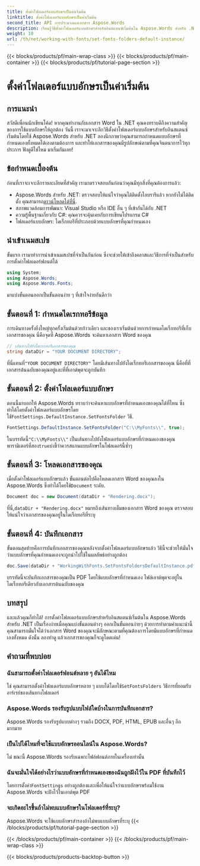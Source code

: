 ```yaml
---
title: ตั้งค่าโฟลเดอร์แบบอักษรเป็นค่าเริ่มต้น
linktitle: ตั้งค่าโฟลเดอร์แบบอักษรเป็นค่าเริ่มต้น
second_title: API การประมวลผลเอกสาร Aspose.Words
description: เรียนรู้วิธีตั้งค่าโฟลเดอร์แบบอักษรสำหรับอินสแตนซ์เริ่มต้นใน Aspose.Words สำหรับ .NET ด้วยบทช่วยสอนแบบทีละขั้นตอนนี้ ปรับแต่งเอกสาร Word ของคุณได้อย่างง่ายดาย
weight: 10
url: /th/net/working-with-fonts/set-fonts-folders-default-instance/
---
```


{{< blocks/products/pf/main-wrap-class >}}
{{< blocks/products/pf/main-container >}}
{{< blocks/products/pf/tutorial-page-section >}}

# ตั้งค่าโฟลเดอร์แบบอักษรเป็นค่าเริ่มต้น

## การแนะนำ

สวัสดีเพื่อนนักเขียนโค้ด! หากคุณทำงานกับเอกสาร Word ใน .NET คุณคงทราบดีถึงความสำคัญของการใช้แบบอักษรให้ถูกต้อง วันนี้ เราจะมาเจาะลึกวิธีตั้งค่าโฟลเดอร์แบบอักษรสำหรับอินสแตนซ์เริ่มต้นโดยใช้ Aspose.Words สำหรับ .NET ลองนึกภาพว่าคุณสามารถกำหนดแบบอักษรที่กำหนดเองทั้งหมดได้เองตามต้องการ และทำให้เอกสารของคุณมีรูปลักษณ์ตามที่คุณจินตนาการไว้ทุกประการ ฟังดูดีใช่ไหม มาเริ่มกันเลย!

## ข้อกำหนดเบื้องต้น

ก่อนที่เราจะเจาะลึกรายละเอียดที่สำคัญ เรามาตรวจสอบกันก่อนว่าคุณมีทุกสิ่งที่คุณต้องการแล้ว:
-  Aspose.Words สำหรับ .NET: ตรวจสอบให้แน่ใจว่าคุณได้ติดตั้งไลบรารีแล้ว หากยังไม่ได้ติดตั้ง คุณสามารถ[ดาวน์โหลดได้ที่นี่](https://releases.aspose.com/words/net/).
- สภาพแวดล้อมการพัฒนา: Visual Studio หรือ IDE อื่น ๆ ที่เข้ากันได้กับ .NET
- ความรู้พื้นฐานเกี่ยวกับ C#: คุณควรจะคุ้นเคยกับการเขียนโปรแกรม C#
- โฟลเดอร์แบบอักษร: ไดเร็กทอรีที่ประกอบด้วยแบบอักษรที่คุณกำหนดเอง

## นำเข้าเนมสเปซ

ขั้นแรก เรามาทำการนำเข้าเนมสเปซที่จำเป็นกันก่อน ซึ่งจะช่วยให้เข้าถึงคลาสและวิธีการที่จำเป็นสำหรับการตั้งค่าโฟลเดอร์ฟอนต์ได้

```csharp
using System;
using Aspose.Words;
using Aspose.Words.Fonts;
```

มาแบ่งขั้นตอนออกเป็นขั้นตอนง่าย ๆ ที่เข้าใจง่ายกันดีกว่า

## ขั้นตอนที่ 1: กำหนดไดเรกทอรีข้อมูล

การเดินทางครั้งยิ่งใหญ่ทุกครั้งเริ่มต้นด้วยก้าวเดียว และของเราเริ่มต้นด้วยการกำหนดไดเร็กทอรีที่เก็บเอกสารของคุณ นี่คือจุดที่ Aspose.Words จะค้นหาเอกสาร Word ของคุณ

```csharp
// เส้นทางไปยังไดเรกทอรีเอกสารของคุณ
string dataDir = "YOUR DOCUMENT DIRECTORY";
```

 ที่นี่แทนที่`"YOUR DOCUMENT DIRECTORY"` โดยมีเส้นทางไปยังไดเร็กทอรีเอกสารของคุณ นี่คือที่ที่เอกสารต้นฉบับของคุณอยู่และที่ที่เอาต์พุตจะถูกบันทึก

## ขั้นตอนที่ 2: ตั้งค่าโฟลเดอร์แบบอักษร

 ตอนนี้มาบอกให้ Aspose.Words ทราบว่าจะค้นหาแบบอักษรที่กำหนดเองของคุณได้ที่ไหน ซึ่งทำได้โดยตั้งค่าโฟลเดอร์แบบอักษรโดยใช้`FontSettings.DefaultInstance.SetFontsFolder` วิธี.

```csharp
FontSettings.DefaultInstance.SetFontsFolder("C:\\MyFonts\\", true);
```

 ในบรรทัดนี้`"C:\\MyFonts\\"` เป็นเส้นทางไปยังโฟลเดอร์แบบอักษรที่กำหนดเองของคุณ พารามิเตอร์ที่สอง`true`บ่งชี้ว่าควรสแกนแบบอักษรในโฟลเดอร์นี้ซ้ำๆ

## ขั้นตอนที่ 3: โหลดเอกสารของคุณ

 เมื่อตั้งค่าโฟลเดอร์แบบอักษรแล้ว ขั้นตอนต่อไปคือโหลดเอกสาร Word ของคุณลงใน Aspose.Words ซึ่งทำได้โดยใช้`Document` ระดับ.

```csharp
Document doc = new Document(dataDir + "Rendering.docx");
```

 ที่นี่,`dataDir + "Rendering.docx"` หมายถึงเส้นทางเต็มของเอกสาร Word ของคุณ ตรวจสอบให้แน่ใจว่าเอกสารของคุณอยู่ในไดเร็กทอรีที่ระบุ

## ขั้นตอนที่ 4: บันทึกเอกสาร

ขั้นตอนสุดท้ายคือการบันทึกเอกสารของคุณหลังจากตั้งค่าโฟลเดอร์แบบอักษรแล้ว วิธีนี้จะช่วยให้มั่นใจว่าแบบอักษรที่คุณกำหนดเองจะถูกนำไปใช้ในผลลัพธ์อย่างถูกต้อง

```csharp
doc.Save(dataDir + "WorkingWithFonts.SetFontsFoldersDefaultInstance.pdf");
```

บรรทัดนี้จะบันทึกเอกสารของคุณเป็น PDF โดยใช้แบบอักษรที่กำหนดเอง ไฟล์เอาต์พุตจะอยู่ในไดเร็กทอรีเดียวกับเอกสารต้นฉบับของคุณ

## บทสรุป

และแล้วคุณก็ทำได้! การตั้งค่าโฟลเดอร์แบบอักษรสำหรับอินสแตนซ์เริ่มต้นใน Aspose.Words สำหรับ .NET เป็นเรื่องง่ายเมื่อคุณแบ่งขั้นตอนต่างๆ ออกเป็นขั้นตอนง่ายๆ ด้วยการทำตามคำแนะนำนี้ คุณสามารถมั่นใจได้ว่าเอกสาร Word ของคุณจะมีลักษณะตามที่คุณต้องการโดยมีแบบอักษรที่กำหนดเองทั้งหมด ดังนั้น ลองทำดู แล้วเอกสารของคุณก็จะดูโดดเด่น!

## คำถามที่พบบ่อย

### ฉันสามารถตั้งค่าโฟลเดอร์ฟอนต์หลาย ๆ อันได้ไหม
 ใช่ คุณสามารถตั้งค่าโฟลเดอร์แบบอักษรหลาย ๆ แบบได้โดยใช้`SetFontsFolders` วิธีการที่ยอมรับอาร์เรย์ของเส้นทางโฟลเดอร์

### Aspose.Words รองรับรูปแบบไฟล์ใดบ้างในการบันทึกเอกสาร?
Aspose.Words รองรับรูปแบบต่างๆ รวมถึง DOCX, PDF, HTML, EPUB และอื่นๆ อีกมากมาย

### เป็นไปได้ไหมที่จะใช้แบบอักษรออนไลน์ใน Aspose.Words?
ไม่ ขณะนี้ Aspose.Words รองรับเฉพาะไฟล์ฟอนต์ภายในเครื่องเท่านั้น

### ฉันจะมั่นใจได้อย่างไรว่าแบบอักษรที่กำหนดเองของฉันถูกฝังไว้ใน PDF ที่บันทึกไว้
 โดยการตั้งค่า`FontSettings` อย่างถูกต้องและเพื่อให้แน่ใจว่าแบบอักษรพร้อมใช้งาน Aspose.Words จะฝังไว้ในเอาต์พุต PDF

### จะเกิดอะไรขึ้นถ้าไม่พบแบบอักษรในโฟลเดอร์ที่ระบุ?
Aspose.Words จะใช้แบบอักษรสำรองถ้าไม่พบแบบอักษรที่ระบุ
{{< /blocks/products/pf/tutorial-page-section >}}

{{< /blocks/products/pf/main-container >}}
{{< /blocks/products/pf/main-wrap-class >}}

{{< blocks/products/products-backtop-button >}}
